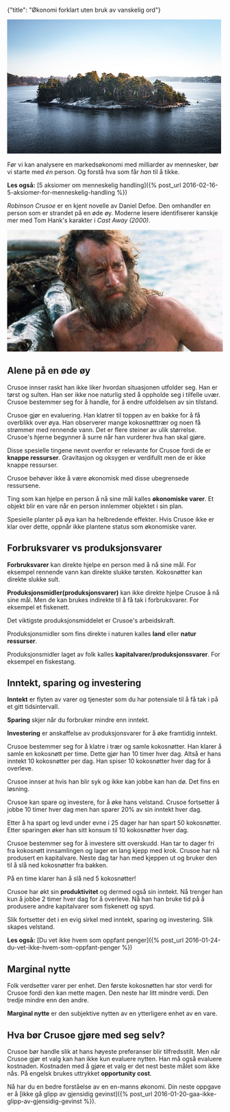 {"title": "Økonomi forklart uten bruk av vanskelig ord"}

![En øde øy](/blogimages/island.jpg)

Før vi kan analysere en markedsøkonomi med milliarder av mennesker, bør vi starte
med _én_ person. Og forstå hva som får _han_ til å tikke.

**Les også:** [5 aksiomer om menneskelig handling]({% post_url 2016-02-16-5-aksiomer-for-menneskelig-handling %})

_Robinson Crusoe_ er en kjent novelle av Daniel Defoe. Den omhandler en person
som er strandet på en øde øy. Moderne lesere identifiserer kanskje mer
med Tom Hank's karakter i _Cast Away (2000)_.

![Tom Hanks](/blogimages/cast_away-tom-hanks.jpg)

## Alene på en øde øy

Crusoe innser raskt han ikke liker hvordan
situasjonen utfolder seg. Han er tørst og sulten. Han ser ikke noe
naturlig sted å oppholde seg i tilfelle uvær. Crusoe bestemmer seg for å
handle, for å endre utfoldelsen av sin tilstand.

Crusoe gjør en evaluering. Han klatrer til toppen av en bakke for å få
overblikk over øya. Han observerer mange kokosnøtttrær og noen få strømmer
med rennende vann. Det er flere steiner av ulik størrelse. Crusoe's hjerne
begynner å surre når han vurderer hva han skal gjøre.

Disse spesielle tingene nevnt ovenfor er relevante for Crusoe fordi de er
**knappe ressurser**. Gravitasjon og oksygen er verdifullt men de er ikke knappe ressurser.

Crusoe behøver ikke å være økonomisk med disse ubegrensede ressursene.

Ting som kan hjelpe en person å nå sine mål kalles **økonomiske varer**.
Et objekt blir en vare når en person innlemmer objektet i sin plan.

Spesielle planter på øya kan ha helbredende effekter.
Hvis Crusoe ikke er klar over dette, oppnår ikke plantene
status som økonomiske varer.

## Forbruksvarer vs produksjonsvarer

**Forbruksvarer** kan direkte hjelpe en person med å nå sine mål. For eksempel rennende vann
kan direkte slukke tørsten. Kokosnøtter kan direkte slukke sult.

**Produksjonsmidler(produksjonsvarer)** kan ikke direkte hjelpe Crusoe å nå sine mål.
Men de kan brukes indirekte til å få tak i forbruksvarer. For eksempel et fiskenett.

Det viktigste produksjonsmiddelet er Crusoe's arbeidskraft.

Produksjonsmidler som fins direkte i naturen kalles **land** eller **natur ressurser**.

Produksjonsmidler laget av folk kalles **kapitalvarer/produksjonssvarer**. For eksempel en fiskestang.

## Inntekt, sparing og investering

**Inntekt** er flyten av varer og tjenester som du har potensiale til å få tak i
på et gitt tidsintervall.

**Sparing** skjer når du forbruker mindre enn inntekt.

**Investering** er anskaffelse av produksjonsvarer for å øke framtidig inntekt.

Crusoe bestemmer seg for å klatre i trær og samle kokosnøtter. Han klarer å samle en kokosnøtt
per time. Dette gjør han 10 timer hver dag. Altså er hans inntekt 10 kokosnøtter per dag.
Han spiser 10 kokosnøtter hver dag for å overleve.

Crusoe innser at hvis han blir syk og ikke kan jobbe kan han dø. Det fins en løsning.

Crusoe kan spare og investere, for å øke hans velstand. Crusoe fortsetter å jobbe 10 timer hver
dag men han sparer 20% av sin inntekt hver dag.

Etter å ha spart og levd under evne i 25 dager har han spart 50 kokosnøtter. Etter sparingen
øker han sitt konsum til 10 kokosnøtter hver dag.

Crusoe bestemmer seg for å investere sitt overskudd. Han tar to dager fri fra kokosnøtt innsamlingen
og lager en lang kjepp med krok. Crusoe har nå produsert en kapitalvare. Neste dag tar han med
kjeppen ut og bruker den til å slå ned kokosnøtter fra bakken.

På en time klarer han å slå ned 5 kokosnøtter!

Crusoe har økt sin **produktivitet** og dermed også sin inntekt. Nå trenger han kun å jobbe
2 timer hver dag for å overleve. Nå han han bruke tid på å produsere andre kapitalvarer som
fiskenett og spyd.

Slik fortsetter det i en evig sirkel med inntekt, sparing og investering.
Slik skapes velstand.

**Les også:** [Du vet ikke hvem som oppfant penger]({% post_url 2016-01-24-du-vet-ikke-hvem-som-oppfant-penger %})

## Marginal nytte

Folk verdsetter varer per enhet. Den første kokosnøtten har stor verdi for Crusoe fordi den kan 
mette magen. Den neste har litt mindre verdi. Den tredje mindre enn den andre.

**Marginal nytte** er den subjektive nytten av en ytterligere enhet av en vare.

## Hva bør Crusoe gjøre med seg selv?

Crusoe bør handle slik at hans høyeste preferanser blir tilfredsstilt. Men når Crusoe gjør et
valg kan han ikke kun evaluere nytten. Han må også evaluere kostnaden. Kostnaden med å gjøre
et valg er det nest beste målet som ikke nås. På engelsk brukes uttrykket **opportunity cost**.


Nå har du en bedre forståelse av en en-manns økonomi. Din neste oppgave er å
[ikke gå glipp av gjensidig gevinst]({% post_url 2016-01-20-gaa-ikke-glipp-av-gjensidig-gevinst %}).

